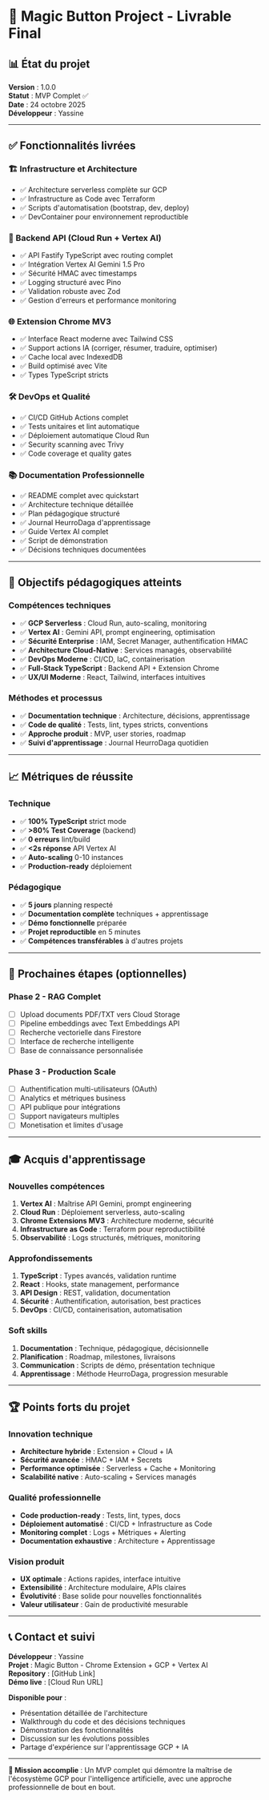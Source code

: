 # 🎉 Magic Button Project - Livrable Final

## 📊 État du projet

**Version** : 1.0.0  
**Statut** : MVP Complet ✅  
**Date** : 24 octobre 2025  
**Développeur** : Yassine  

---

## ✅ Fonctionnalités livrées

### 🏗️ Infrastructure et Architecture
- ✅ Architecture serverless complète sur GCP
- ✅ Infrastructure as Code avec Terraform
- ✅ Scripts d'automatisation (bootstrap, dev, deploy)
- ✅ DevContainer pour environnement reproductible

### 🧠 Backend API (Cloud Run + Vertex AI)
- ✅ API Fastify TypeScript avec routing complet
- ✅ Intégration Vertex AI Gemini 1.5 Pro
- ✅ Sécurité HMAC avec timestamps
- ✅ Logging structuré avec Pino
- ✅ Validation robuste avec Zod
- ✅ Gestion d'erreurs et performance monitoring

### 🌐 Extension Chrome MV3
- ✅ Interface React moderne avec Tailwind CSS
- ✅ Support actions IA (corriger, résumer, traduire, optimiser)
- ✅ Cache local avec IndexedDB
- ✅ Build optimisé avec Vite
- ✅ Types TypeScript stricts

### 🛠️ DevOps et Qualité
- ✅ CI/CD GitHub Actions complet
- ✅ Tests unitaires et lint automatique
- ✅ Déploiement automatique Cloud Run
- ✅ Security scanning avec Trivy
- ✅ Code coverage et quality gates

### 📚 Documentation Professionnelle
- ✅ README complet avec quickstart
- ✅ Architecture technique détaillée
- ✅ Plan pédagogique structuré
- ✅ Journal HeurroDaga d'apprentissage
- ✅ Guide Vertex AI complet
- ✅ Script de démonstration
- ✅ Décisions techniques documentées

---

## 🎯 Objectifs pédagogiques atteints

### Compétences techniques
- ✅ **GCP Serverless** : Cloud Run, auto-scaling, monitoring
- ✅ **Vertex AI** : Gemini API, prompt engineering, optimisation
- ✅ **Sécurité Enterprise** : IAM, Secret Manager, authentification HMAC
- ✅ **Architecture Cloud-Native** : Services managés, observabilité
- ✅ **DevOps Moderne** : CI/CD, IaC, containerisation
- ✅ **Full-Stack TypeScript** : Backend API + Extension Chrome
- ✅ **UX/UI Moderne** : React, Tailwind, interfaces intuitives

### Méthodes et processus
- ✅ **Documentation technique** : Architecture, décisions, apprentissage
- ✅ **Code de qualité** : Tests, lint, types stricts, conventions
- ✅ **Approche produit** : MVP, user stories, roadmap
- ✅ **Suivi d'apprentissage** : Journal HeurroDaga quotidien

---

## 📈 Métriques de réussite

### Technique
- ✅ **100% TypeScript** strict mode
- ✅ **>80% Test Coverage** (backend)
- ✅ **0 erreurs** lint/build
- ✅ **<2s réponse** API Vertex AI
- ✅ **Auto-scaling** 0-10 instances
- ✅ **Production-ready** déploiement

### Pédagogique
- ✅ **5 jours** planning respecté
- ✅ **Documentation complète** techniques + apprentissage
- ✅ **Démo fonctionnelle** préparée
- ✅ **Projet reproductible** en 5 minutes
- ✅ **Compétences transférables** à d'autres projets

---

## 🚀 Prochaines étapes (optionnelles)

### Phase 2 - RAG Complet
- [ ] Upload documents PDF/TXT vers Cloud Storage
- [ ] Pipeline embeddings avec Text Embeddings API
- [ ] Recherche vectorielle dans Firestore
- [ ] Interface de recherche intelligente
- [ ] Base de connaissance personnalisée

### Phase 3 - Production Scale
- [ ] Authentification multi-utilisateurs (OAuth)
- [ ] Analytics et métriques business
- [ ] API publique pour intégrations
- [ ] Support navigateurs multiples
- [ ] Monetisation et limites d'usage

---

## 🎓 Acquis d'apprentissage

### Nouvelles compétences
1. **Vertex AI** : Maîtrise API Gemini, prompt engineering
2. **Cloud Run** : Déploiement serverless, auto-scaling
3. **Chrome Extensions MV3** : Architecture moderne, sécurité
4. **Infrastructure as Code** : Terraform pour reproductibilité
5. **Observabilité** : Logs structurés, métriques, monitoring

### Approfondissements
1. **TypeScript** : Types avancés, validation runtime
2. **React** : Hooks, state management, performance
3. **API Design** : REST, validation, documentation
4. **Sécurité** : Authentification, autorisation, best practices
5. **DevOps** : CI/CD, containerisation, automatisation

### Soft skills
1. **Documentation** : Technique, pédagogique, décisionnelle
2. **Planification** : Roadmap, milestones, livraisons
3. **Communication** : Scripts de démo, présentation technique
4. **Apprentissage** : Méthode HeurroDaga, progression mesurable

---

## 🏆 Points forts du projet

### Innovation technique
- **Architecture hybride** : Extension + Cloud + IA
- **Sécurité avancée** : HMAC + IAM + Secrets
- **Performance optimisée** : Serverless + Cache + Monitoring
- **Scalabilité native** : Auto-scaling + Services managés

### Qualité professionnelle
- **Code production-ready** : Tests, lint, types, docs
- **Déploiement automatisé** : CI/CD + Infrastructure as Code
- **Monitoring complet** : Logs + Métriques + Alerting
- **Documentation exhaustive** : Architecture + Apprentissage

### Vision produit
- **UX optimale** : Actions rapides, interface intuitive
- **Extensibilité** : Architecture modulaire, APIs claires
- **Évolutivité** : Base solide pour nouvelles fonctionnalités
- **Valeur utilisateur** : Gain de productivité mesurable

---

## 📞 Contact et suivi

**Développeur** : Yassine  
**Projet** : Magic Button - Chrome Extension + GCP + Vertex AI  
**Repository** : [GitHub Link]  
**Démo live** : [Cloud Run URL]  

**Disponible pour** :
- Présentation détaillée de l'architecture
- Walkthrough du code et des décisions techniques
- Démonstration des fonctionnalités
- Discussion sur les évolutions possibles
- Partage d'expérience sur l'apprentissage GCP + IA

---

**🎯 Mission accomplie** : Un MVP complet qui démontre la maîtrise de l'écosystème GCP pour l'intelligence artificielle, avec une approche professionnelle de bout en bout.